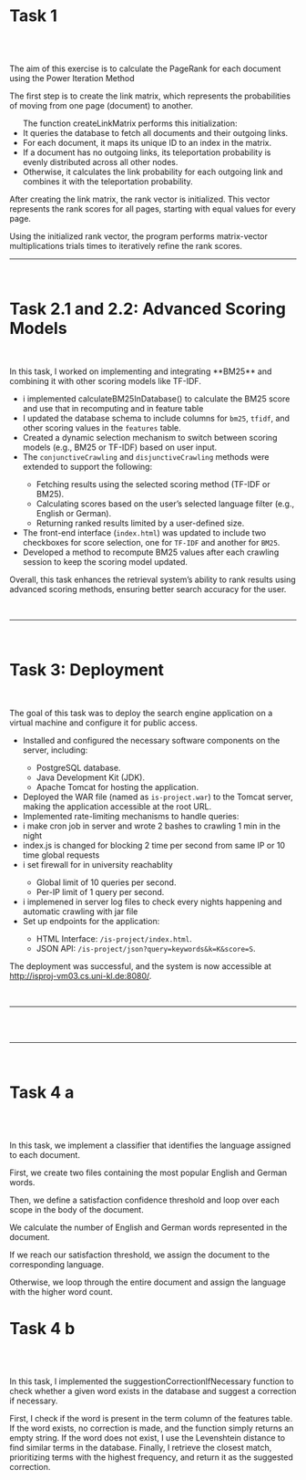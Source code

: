 <h1>Task 1</h1>

<br>
<br>

<p> The aim of this exercise is to calculate the PageRank for each document using the Power Iteration Method <br>
<p> The first step is to create the link matrix, which represents the probabilities of moving from one page (document) to another.
<ul> The function createLinkMatrix performs this initialization:
  <li> It queries the database to fetch all documents and their outgoing links.
  <li> For each document, it maps its unique ID to an index in the matrix.
 <li> If a document has no outgoing links, its teleportation probability is evenly distributed across all other nodes.
 <li> Otherwise, it calculates the link probability for each outgoing link and combines it with the teleportation probability.
</ul>

<p>After creating the link matrix, the rank vector is initialized. This vector represents the rank scores for all pages, starting with equal values for every page.</p>
<p>Using the initialized rank vector, the program performs matrix-vector multiplications trials times to iteratively refine the rank scores.

<br>
<hr>
<br>

<h1>Task 2.1 and 2.2: Advanced Scoring Models</h1>
    <br>
    <p>In this task, I worked on implementing and integrating **BM25** and combining it with other scoring models like TF-IDF.</p>
    <ul>
        <li>i implemented calculateBM25InDatabase() to calculate the BM25 score and use that in recomputing and in feature table </li>
        <li>I updated the database schema to include columns for <code>bm25</code>, <code>tfidf</code>, and other scoring values in the <code>features</code> table.</li>
        <li>Created a dynamic selection mechanism to switch between scoring models (e.g., BM25 or TF-IDF) based on user input.</li>
        <li>The <code>conjunctiveCrawling</code> and <code>disjunctiveCrawling</code> methods were extended to support the following:</li>
        <ul>
            <li>Fetching results using the selected scoring method (TF-IDF or BM25).</li>
            <li>Calculating scores based on the user’s selected language filter (e.g., English or German).</li>
            <li>Returning ranked results limited by a user-defined size.</li>
        </ul>
        <li>The front-end interface (<code>index.html</code>) was updated to include two checkboxes for score selection, one for <code>TF-IDF</code> and another for <code>BM25</code>.</li>
        <li>Developed a method to recompute BM25 values after each crawling session to keep the scoring model updated.</li>
    </ul>
    <p>Overall, this task enhances the retrieval system’s ability to rank results using advanced scoring methods, ensuring better search accuracy for the user.</p>
    <br>
    <hr>
    <br>
    <h1>Task 3: Deployment</h1>
    <br>
    <p>The goal of this task was to deploy the search engine application on a virtual machine and configure it for public access.</p>
    <ul>
        <li>Installed and configured the necessary software components on the server, including:</li>
        <ul>
            <li>PostgreSQL database.</li>
            <li>Java Development Kit (JDK).</li>
            <li>Apache Tomcat for hosting the application.</li>
        </ul>
        <li>Deployed the WAR file (named as <code>is-project.war</code>) to the Tomcat server, making the application accessible at the root URL.</li>
        <li>Implemented rate-limiting mechanisms to handle queries:</li>
        <li>i make cron job in server and wrote 2 bashes to crawling 1 min in the night </li>
        <li>index.js is changed for blocking 2 time per second from same IP or 10 time global requests</li>
        <li>i set firewall for in university reachablity</li>
        <ul>
            <li>Global limit of 10 queries per second.</li>
            <li>Per-IP limit of 1 query per second.</li>
        </ul>
        <li>i implemened in server log files to check every nights happening and automatic crawling with jar file</li>
        <li>Set up endpoints for the application:</li>
        <ul>
            <li>HTML Interface: <code>/is-project/index.html</code>.</li>
            <li>JSON API: <code>/is-project/json?query=keywords&k=K&score=S</code>.</li>
        </ul>
    </ul>
    <p>The deployment was successful, and the system is now accessible at <a href="http://isproj-vm03.cs.uni-kl.de:8080/">http://isproj-vm03.cs.uni-kl.de:8080/</a>.</p>
    <br>
    <hr>
    <br>
<br>
<hr>
<br>
<h1>Task 4 a </h1>
<br>
<br>

<p>In this task, we implement a classifier that identifies the language assigned to each document.

<p> First, we create two files containing the most popular English and German words.
<p> Then, we define a satisfaction confidence threshold and loop over each scope in the body of the document.
<p> We calculate the number of English and German words represented in the document.
<p> If we reach our satisfaction threshold, we assign the document to the corresponding language.
<p> Otherwise, we loop through the entire document and assign the language with the higher word count.

<h1>Task 4 b </h1>
<br>
<br>

In this task, I implemented the suggestionCorrectionIfNecessary function to check whether a given word exists in the database and suggest a correction if necessary.

First, I check if the word is present in the term column of the features table. 
If the word exists, no correction is made, and the function simply returns an empty string.
If the word does not exist, I use the Levenshtein distance to find similar terms in the database.
Finally, I retrieve the closest match, prioritizing terms with the highest frequency, and return it as the suggested correction.

